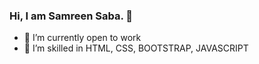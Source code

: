 ### Hi, I am Samreen Saba.  👋

- 🔭 I’m currently open to work
- 🌱 I’m skilled in HTML, CSS, BOOTSTRAP, JAVASCRIPT

